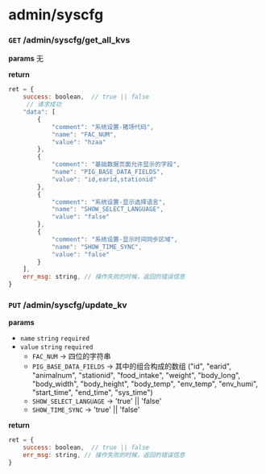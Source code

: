 # admin/syscfg

### `GET` /admin/syscfg/get_all_kvs
__params__
无

__return__
```js
ret = {
    success: boolean,  // true || false
     // 请求成功
    "data": [
        {
            "comment": "系统设置-猪场代码",
            "name": "FAC_NUM",
            "value": "hzaa"
        },
        {
            "comment": "基础数据页面允许显示的字段",
            "name": "PIG_BASE_DATA_FIELDS",
            "value": "id,earid,stationid"
        },
        {
            "comment": "系统设置-显示选择语言",
            "name": "SHOW_SELECT_LANGUAGE",
            "value": "false"
        },
        {
            "comment": "系统设置-显示时间同步区域",
            "name": "SHOW_TIME_SYNC",
            "value": "false"
        }
    ],
    err_msg: string, // 操作失败的时候，返回的错误信息
}
```

### `PUT` /admin/syscfg/update_kv
__params__
- `name` `string` `required`
- `value` `string` `required`
    - `FAC_NUM` -> 四位的字符串
    - `PIG_BASE_DATA_FIELDS` -> 其中的组合构成的数组 ("id", "earid", "animalnum", "stationid", "food_intake", "weight", "body_long", "body_width", "body_height", "body_temp", "env_temp", "env_humi", "start_time", "end_time", "sys_time")
    - `SHOW_SELECT_LANGUAGE` -> 'true' || 'false'
    - `SHOW_TIME_SYNC` -> 'true' || 'false'

__return__
```js
ret = {
    success: boolean,  // true || false
    err_msg: string, // 操作失败的时候，返回的错误信息
}
```

